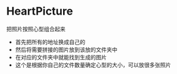 # HeartPicture
把照片按照心型组合起来

+ 首先把所有的地址换成自己的
+ 然后将需要拼接的图片放到该放的文件夹中
+ 在对应的文件夹中就能找到生成的图片
+ 这个是根据你自己的文件数量确定心型的大小，可以放很多张照片
